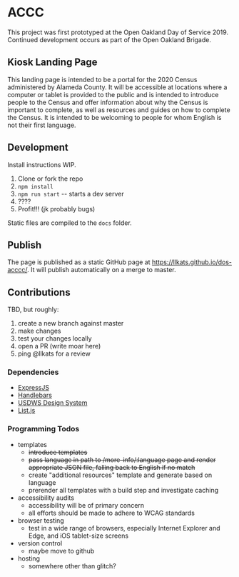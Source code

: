 ACCC 
=================

This project was first prototyped at the Open Oakland Day of Service 2019. Continued development occurs as part of the Open Oakland Brigade.

Kiosk Landing Page
------------

This landing page is intended to be a portal for the 2020 Census administered by Alameda County. It will be accessible at locations where a computer or tablet is provided to the public and is intended to introduce people to the Census and offer information about why the Census is important to complete, as well as resources and guides on how to complete the Census. It is intended to be welcoming to people for whom English is not their first language.

## Development

Install instructions WIP.

1. Clone or fork the repo
1. `npm install`
1. `npm run start` -- starts a dev server
1. ????
1. Profit!!! (jk probably bugs)

Static files are compiled to the `docs` folder.

## Publish

The page is published as a static GitHub page at https://llkats.github.io/dos-acccc/. It will publish automatically on a merge to master.

## Contributions

TBD, but roughly:
1. create a new branch against master
1. make changes
1. test your changes locally
1. open a PR (write moar here)
1. ping @llkats for a review

### Dependencies
- [ExpressJS](https://expressjs.com/)
- [Handlebars](http://handlebarsjs.com/)
- [USDWS Design System](https://designsystem.digital.gov)
- [List.js](https://listjs.com)

### Programming Todos
- templates
  - ~~introduce templates~~
  - ~~pass language in path to /more-info/:language page and render appropriate JSON file, falling back to English if no match~~
  - create "additional resources" template and generate based on language
  - prerender all templates with a build step and investigate caching
- accessibility audits
  - accessibility will be of primary concern
  - all efforts should be made to adhere to WCAG standards
- browser testing
  - test in a wide range of browsers, especially Internet Explorer and Edge, and iOS tablet-size screens
- version control
  - maybe move to github
- hosting
  - somewhere other than glitch?
